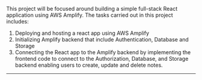This project will be focused around building a simple full-stack React application using AWS Amplify.
The tasks carried out in this project includes:

1. Deploying and hosting a react app using AWS Amplify
2. Initializing Amplify backend that include Authentication, Database and Storage
3. Connecting the React app to the Amplify backend by implementing the frontend code to connect to the Authorization, Database, and Storage backend enabling users to create, update and delete notes.

---

